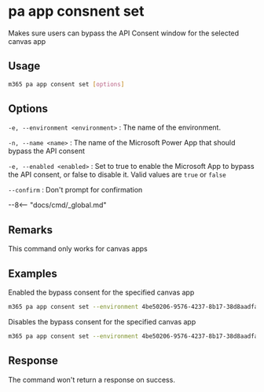 # pa app consnent set

Makes sure users can bypass the API Consent window for the selected canvas app

## Usage

```sh
m365 pa app consent set [options]
```

## Options

`-e, --environment <environment>`
: The name of the environment.

`-n, --name <name>`
: The name of the Microsoft Power App that should bypass the API consent

`-e, --enabled <enabled>`
: Set to true to enable the Microsoft App to bypass the API consent, or false to disable it. Valid values are `true` or `false`

`--confirm`
: Don't prompt for confirmation

--8<-- "docs/cmd/_global.md"

## Remarks

This command only works for canvas apps

## Examples

Enabled the bypass consent for the specified canvas app

```sh
m365 pa app consent set --environment 4be50206-9576-4237-8b17-38d8aadfaa36 --name 3989cb59-ce1a-4a5c-bb78-257c5c39381d --enabled
```

Disables the bypass consent for the specified canvas app

```sh
m365 pa app consent set --environment 4be50206-9576-4237-8b17-38d8aadfaa36 --name 3989cb59-ce1a-4a5c-bb78-257c5c39381d --enabled false --confirm
```

## Response

The command won't return a response on success.
